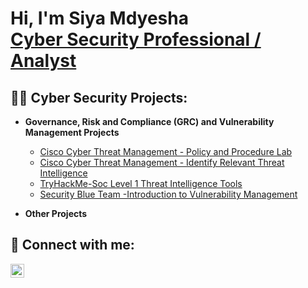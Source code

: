 <h1>Hi, I'm Siya Mdyesha <br/><a href="https://github.com/afri-techi">Cyber Security Professional / Analyst</a> <a href="https://www.linkedin.com/in/siyamthandamdyesha/"></a>

   

<h2>👨‍💻 Cyber Security Projects:</h2>

- <b>Governance, Risk and Compliance (GRC) and Vulnerability Management Projects</b>
  - [Cisco Cyber Threat Management - Policy and Procedure Lab](https://github.com/afri-techi/afri-techi/tree/e8a4b8b72f4f7520b198216c3e44448b44ee5503/Cisco%20Cyber%20Threat%20Management%20Policy%20%26%20Procedure%20Lab) 
  - [Cisco Cyber Threat Management - Identify Relevant Threat Intelligence](https://github.com/afri-techi/afri-techi/blob/0920a28ef3f4d53d7de460e9b640d60844ac00ed/Cisco_Identify%20Relevant%20Threat%20Intelligence%20Lab.pdf)
  - [TryHackMe-Soc Level 1 Threat Intelligence Tools](https://github.com/afri-techi/afri-techi/blob/b21d956c2b528a92ab5a8aaaf9200451729860a4/TryHackMe.pdf)
  - [Security Blue Team -Introduction to Vulnerability Management](https://github.com/afri-techi/afri-techi/blame/13c40182c120db7890dbd7224e3c025e351aba80/SBT%20Vulnerability%20Management.docx)

  
- <b>Other Projects</b>
 




<h2> 🤳 Connect with me:</h2> 











[<img align="left" alt="JoshMadakor | LinkedIn" width="22px" src="https://cdn.jsdelivr.net/npm/simple-icons@v3/icons/linkedin.svg" />][linkedin]


[linkedin]: https://www.linkedin.com/in/siyamthandamdyesha/




